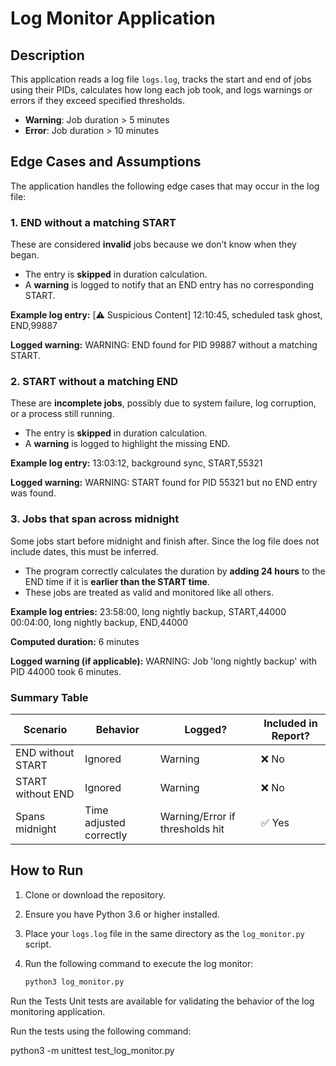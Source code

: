 # Log Monitor Application

## Description

This application reads a log file `logs.log`, tracks the start and end of jobs using their PIDs, calculates how long each job took, and logs warnings or errors if they exceed specified thresholds.

- **Warning**: Job duration > 5 minutes
- **Error**: Job duration > 10 minutes

## Edge Cases and Assumptions

The application handles the following edge cases that may occur in the log file:

### 1. **END without a matching START**

These are considered **invalid** jobs because we don’t know when they began.

- The entry is **skipped** in duration calculation.
- A **warning** is logged to notify that an END entry has no corresponding START.

**Example log entry:**
[⚠️ Suspicious Content] 12:10:45, scheduled task ghost, END,99887

**Logged warning:**
WARNING: END found for PID 99887 without a matching START.

### 2. **START without a matching END**

These are **incomplete jobs**, possibly due to system failure, log corruption, or a process still running.

- The entry is **skipped** in duration calculation.
- A **warning** is logged to highlight the missing END.

**Example log entry:**
13:03:12, background sync, START,55321

**Logged warning:**
WARNING: START found for PID 55321 but no END entry was found.

### 3. **Jobs that span across midnight**

Some jobs start before midnight and finish after. Since the log file does not include dates, this must be inferred.

- The program correctly calculates the duration by **adding 24 hours** to the END time if it is **earlier than the START time**.
- These jobs are treated as valid and monitored like all others.

**Example log entries:**
23:58:00, long nightly backup, START,44000
00:04:00, long nightly backup, END,44000

**Computed duration:**
6 minutes

**Logged warning (if applicable):**
WARNING: Job 'long nightly backup' with PID 44000 took 6 minutes.


### Summary Table

| Scenario                  | Behavior                 | Logged?     | Included in Report? |
|---------------------------|--------------------------|-------------|----------------------|
| END without START         | Ignored                  | Warning     | ❌ No                |
| START without END         | Ignored                  | Warning     | ❌ No                |
| Spans midnight            | Time adjusted correctly  | Warning/Error if thresholds hit | ✅ Yes        |

## How to Run

1. Clone or download the repository.

2. Ensure you have Python 3.6 or higher installed.

3. Place your `logs.log` file in the same directory as the `log_monitor.py` script.

4. Run the following command to execute the log monitor:
   ```bash
   python3 log_monitor.py
Run the Tests
Unit tests are available for validating the behavior of the log monitoring application.

Run the tests using the following command:

python3 -m unittest test_log_monitor.py

